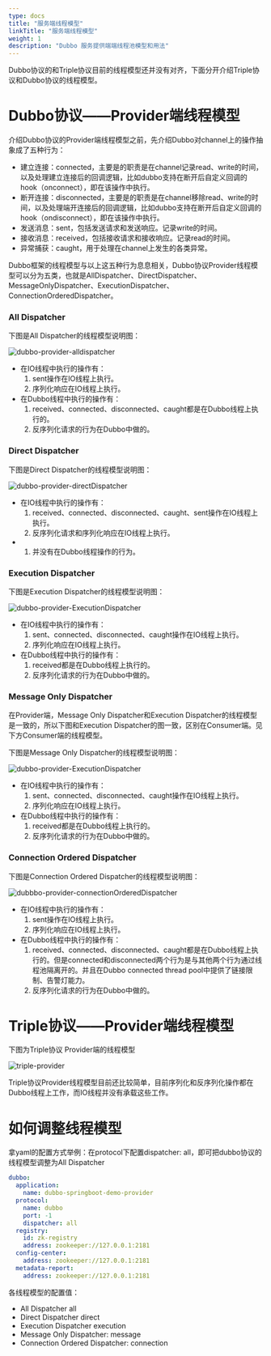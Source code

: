 ```yaml
---
type: docs
title: "服务端线程模型"
linkTitle: "服务端线程模型"
weight: 1
description: "Dubbo 服务提供端端线程池模型和用法"
---
```




Dubbo协议的和Triple协议目前的线程模型还并没有对齐，下面分开介绍Triple协议和Dubbo协议的线程模型。

# Dubbo协议——Provider端线程模型

介绍Dubbo协议的Provider端线程模型之前，先介绍Dubbo对channel上的操作抽象成了五种行为：

- 建立连接：connected，主要是的职责是在channel记录read、write的时间，以及处理建立连接后的回调逻辑，比如dubbo支持在断开后自定义回调的hook（onconnect），即在该操作中执行。
- 断开连接：disconnected，主要是的职责是在channel移除read、write的时间，以及处理端开连接后的回调逻辑，比如dubbo支持在断开后自定义回调的hook（ondisconnect），即在该操作中执行。
- 发送消息：sent，包括发送请求和发送响应。记录write的时间。
- 接收消息：received，包括接收请求和接收响应。记录read的时间。
- 异常捕获：caught，用于处理在channel上发生的各类异常。

Dubbo框架的线程模型与以上这五种行为息息相关，Dubbo协议Provider线程模型可以分为五类，也就是AllDispatcher、DirectDispatcher、MessageOnlyDispatcher、ExecutionDispatcher、ConnectionOrderedDispatcher。

### All Dispatcher

下图是All Dispatcher的线程模型说明图：

![dubbo-provider-alldispatcher](/imgs/v3/feature/performance/threading-model/dubbo-provider-alldispatcher.png)

- 在IO线程中执行的操作有：
  1. sent操作在IO线程上执行。
  2. 序列化响应在IO线程上执行。
- 在Dubbo线程中执行的操作有：
  1. received、connected、disconnected、caught都是在Dubbo线程上执行的。
  2. 反序列化请求的行为在Dubbo中做的。

### Direct Dispatcher

下图是Direct Dispatcher的线程模型说明图：

![dubbo-provider-directDispatcher](/imgs/v3/feature/performance/threading-model/dubbo-provider-directDispatcher.png)

- 在IO线程中执行的操作有：
  1. received、connected、disconnected、caught、sent操作在IO线程上执行。
  2. 反序列化请求和序列化响应在IO线程上执行。
- 1. 并没有在Dubbo线程操作的行为。

### Execution Dispatcher

下图是Execution Dispatcher的线程模型说明图：

![dubbo-provider-ExecutionDispatcher](/imgs/v3/feature/performance/threading-model/dubbo-provider-executionDispatcher.png)

- 在IO线程中执行的操作有：
  1. sent、connected、disconnected、caught操作在IO线程上执行。
  2. 序列化响应在IO线程上执行。
- 在Dubbo线程中执行的操作有：
  1. received都是在Dubbo线程上执行的。
  2. 反序列化请求的行为在Dubbo中做的。

### Message Only Dispatcher

在Provider端，Message Only Dispatcher和Execution Dispatcher的线程模型是一致的，所以下图和Execution Dispatcher的图一致，区别在Consumer端。见下方Consumer端的线程模型。

下图是Message Only Dispatcher的线程模型说明图：

![dubbo-provider-ExecutionDispatcher](/imgs/v3/feature/performance/threading-model/dubbo-provider-executionDispatcher.png)

- 在IO线程中执行的操作有：
  1. sent、connected、disconnected、caught操作在IO线程上执行。
  2. 序列化响应在IO线程上执行。
- 在Dubbo线程中执行的操作有：
  1. received都是在Dubbo线程上执行的。
  2. 反序列化请求的行为在Dubbo中做的。

### Connection Ordered Dispatcher

下图是Connection Ordered Dispatcher的线程模型说明图：

![dubbbo-provider-connectionOrderedDispatcher](/imgs/v3/feature/performance/threading-model/dubbbo-provider-connectionOrderedDispatcher.png)

- 在IO线程中执行的操作有：
  1. sent操作在IO线程上执行。
  2. 序列化响应在IO线程上执行。
- 在Dubbo线程中执行的操作有：
  1. received、connected、disconnected、caught都是在Dubbo线程上执行的。但是connected和disconnected两个行为是与其他两个行为通过线程池隔离开的。并且在Dubbo connected thread pool中提供了链接限制、告警灯能力。
  2. 反序列化请求的行为在Dubbo中做的。

# Triple协议——Provider端线程模型

下图为Triple协议 Provider端的线程模型

![triple-provider](/imgs/v3/feature/performance/threading-model/triple-provider.png)

Triple协议Provider线程模型目前还比较简单，目前序列化和反序列化操作都在Dubbo线程上工作，而IO线程并没有承载这些工作。



# 如何调整线程模型

拿yaml的配置方式举例：在protocol下配置dispatcher: all，即可把dubbo协议的线程模型调整为All Dispatcher

```yaml
dubbo:
  application:
    name: dubbo-springboot-demo-provider
  protocol:
    name: dubbo
    port: -1
    dispatcher: all
  registry:
    id: zk-registry
    address: zookeeper://127.0.0.1:2181
  config-center:
    address: zookeeper://127.0.0.1:2181
  metadata-report:
    address: zookeeper://127.0.0.1:2181
```

各线程模型的配置值：

- All Dispatcher all
- Direct Dispatcher direct
- Execution Dispatcher execution
- Message Only Dispatcher: message
- Connection Ordered Dispatcher: connection

